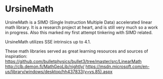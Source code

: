 # UrsineMath
UrsineMath is a SIMD (Single Instruction Multiple Data) accelerated linear math library.  It is a research project at heart, and is still very much so a work in progress.  Also this marked my first attempt tinkering with SIMD related.

UrsineMath utilizes SSE intrinsics up to 4.1.

These math libraries served as great learning resources and sources of inspiration:
https://github.com/bulletphysics/bullet3/tree/master/src/LinearMath
http://clb.demon.fi/MathGeoLib/nightly/
https://msdn.microsoft.com/en-us/library/windows/desktop/hh437833(v=vs.85).aspx
